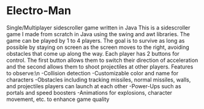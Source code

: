 # Electro-Man
Single/Multiplayer sidescroller game written in Java
This is a sidescroller game I made from scratch in Java using the swing and awt libraries.
The game can be played by 1 to 4 players. The goal is to survive as long as possible by staying on screen as the screen moves to the right, avoiding obstacles that come up along the way. Each player has 2 buttons for control. The first button allows them to switch their direction of acceleration and the second allows them to shoot projectiles at other players. 
Features to observe:\n
  -Collision detection
  -Customizable color and name for characters 
  -Obstacles including tracking missiles, normal missiles, walls, and projectiles players can launch at each other
  -Power-Ups such as portals and speed boosters
  -Animations for explosions, character movement, etc. to enhance game quality
